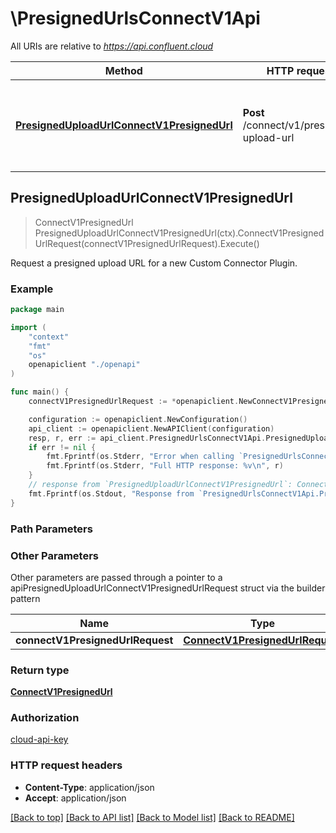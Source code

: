# \PresignedUrlsConnectV1Api

All URIs are relative to *https://api.confluent.cloud*

Method | HTTP request | Description
------------- | ------------- | -------------
[**PresignedUploadUrlConnectV1PresignedUrl**](PresignedUrlsConnectV1Api.md#PresignedUploadUrlConnectV1PresignedUrl) | **Post** /connect/v1/presigned-upload-url | Request a presigned upload URL for a new Custom Connector Plugin.



## PresignedUploadUrlConnectV1PresignedUrl

> ConnectV1PresignedUrl PresignedUploadUrlConnectV1PresignedUrl(ctx).ConnectV1PresignedUrlRequest(connectV1PresignedUrlRequest).Execute()

Request a presigned upload URL for a new Custom Connector Plugin.



### Example

```go
package main

import (
    "context"
    "fmt"
    "os"
    openapiclient "./openapi"
)

func main() {
    connectV1PresignedUrlRequest := *openapiclient.NewConnectV1PresignedUrlRequest() // ConnectV1PresignedUrlRequest |  (optional)

    configuration := openapiclient.NewConfiguration()
    api_client := openapiclient.NewAPIClient(configuration)
    resp, r, err := api_client.PresignedUrlsConnectV1Api.PresignedUploadUrlConnectV1PresignedUrl(context.Background()).ConnectV1PresignedUrlRequest(connectV1PresignedUrlRequest).Execute()
    if err != nil {
        fmt.Fprintf(os.Stderr, "Error when calling `PresignedUrlsConnectV1Api.PresignedUploadUrlConnectV1PresignedUrl``: %v\n", err)
        fmt.Fprintf(os.Stderr, "Full HTTP response: %v\n", r)
    }
    // response from `PresignedUploadUrlConnectV1PresignedUrl`: ConnectV1PresignedUrl
    fmt.Fprintf(os.Stdout, "Response from `PresignedUrlsConnectV1Api.PresignedUploadUrlConnectV1PresignedUrl`: %v\n", resp)
}
```

### Path Parameters



### Other Parameters

Other parameters are passed through a pointer to a apiPresignedUploadUrlConnectV1PresignedUrlRequest struct via the builder pattern


Name | Type | Description  | Notes
------------- | ------------- | ------------- | -------------
 **connectV1PresignedUrlRequest** | [**ConnectV1PresignedUrlRequest**](ConnectV1PresignedUrlRequest.md) |  | 

### Return type

[**ConnectV1PresignedUrl**](connect.v1.PresignedUrl.md)

### Authorization

[cloud-api-key](../README.md#cloud-api-key)

### HTTP request headers

- **Content-Type**: application/json
- **Accept**: application/json

[[Back to top]](#) [[Back to API list]](../README.md#documentation-for-api-endpoints)
[[Back to Model list]](../README.md#documentation-for-models)
[[Back to README]](../README.md)

